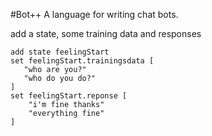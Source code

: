 #Bot++
A language for writing chat bots.

add a state, some training data and responses
```
add state feelingStart
set feelingStart.trainingsdata [
   "who are you?"
   "who do you do?"
]
set feelingStart.reponse [
    "i'm fine thanks"
    "everything fine"
]
```